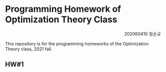 # Programming Homework of Optimization Theory Class

<div align=right>202060410 정순규</div>

This repository is for the programming homeworks of the Optimization Theory class, 2021 fall.

## HW#1


